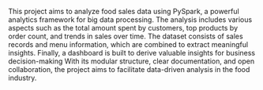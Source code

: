 This project aims to analyze food sales data using PySpark, a powerful analytics framework for big data processing. 
The analysis includes various aspects such as the total amount spent by customers, top products by order count, and trends in sales over time. 
The dataset consists of sales records and menu information, which are combined to extract meaningful insights.
Finally, a dashboard is built to derive valuable insights for business decision-making
With its modular structure, clear documentation, and open collaboration, the project aims to facilitate data-driven analysis in the food industry.
